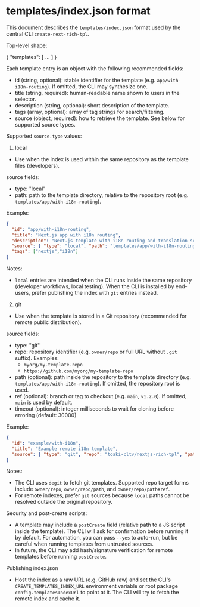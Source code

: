# templates/index.json format

This document describes the `templates/index.json` format used by the central CLI `create-next-rich-tpl`.

Top-level shape:

{
  "templates": [ ... ]
}

Each template entry is an object with the following recommended fields:

- id (string, optional): stable identifier for the template (e.g. `app/with-i18n-routing`). If omitted, the CLI may synthesize one.
- title (string, required): human-readable name shown to users in the selector.
- description (string, optional): short description of the template.
- tags (array, optional): array of tag strings for search/filtering.
- source (object, required): how to retrieve the template. See below for supported source types.

Supported `source.type` values:

1. local

- Use when the index is used within the same repository as the template files (developers).

source fields:

- type: "local"
- path: path to the template directory, relative to the repository root (e.g. `templates/app/with-i18n-routing`).

Example:

```json
{
  "id": "app/with-i18n-routing",
  "title": "Next.js app with i18n routing",
  "description": "Next.js template with i18n routing and translation scaffolding",
  "source": { "type": "local", "path": "templates/app/with-i18n-routing" },
  "tags": ["nextjs","i18n"]
}
```

Notes:

- `local` entries are intended when the CLI runs inside the same repository (developer workflows, local testing). When the CLI is installed by end-users, prefer publishing the index with `git` entries instead.

2. git

- Use when the template is stored in a Git repository (recommended for remote public distribution).

source fields:

- type: "git"
- repo: repository identifier (e.g. `owner/repo` or full URL without `.git` suffix). Examples:
  - `myorg/my-template-repo`
  - `https://github.com/myorg/my-template-repo`
- path (optional): path inside the repository to the template directory (e.g. `templates/app/with-i18n-routing`). If omitted, the repository root is used.
- ref (optional): branch or tag to checkout (e.g. `main`, `v1.2.0`). If omitted, `main` is used by default.
- timeout (optional): integer milliseconds to wait for cloning before erroring (default: 30000)

Example:

```json
{
  "id": "example/with-i18n",
  "title": "Example remote i18n template",
  "source": { "type": "git", "repo": "toaki-cltv/nextjs-rich-tpl", "path": "templates/app/with-i18n-routing", "ref": "main" }
}
```

Notes:

- The CLI uses `degit` to fetch git templates. Supported repo target forms include `owner/repo`, `owner/repo/path`, and `owner/repo/path#ref`.
- For remote indexes, prefer `git` sources because `local` paths cannot be resolved outside the original repository.

Security and post-create scripts:

- A template may include a `postCreate` field (relative path to a JS script inside the template). The CLI will ask for confirmation before running it by default. For automation, you can pass `--yes` to auto-run, but be careful when running templates from untrusted sources.
- In future, the CLI may add hash/signature verification for remote templates before running `postCreate`.

Publishing index.json

- Host the index as a raw URL (e.g. GitHub raw) and set the CLI's `CREATE_TEMPLATES_INDEX_URL` environment variable or root package `config.templatesIndexUrl` to point at it. The CLI will try to fetch the remote index and cache it.

